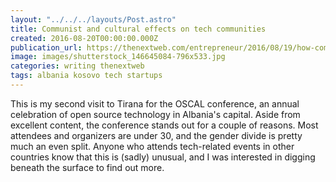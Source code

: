 ```yaml
---
layout: "../../../layouts/Post.astro"
title: Communist and cultural effects on tech communities
created: 2016-08-20T00:00:00.000Z
publication_url: https://thenextweb.com/entrepreneur/2016/08/19/how-communism-still-affects-some-tech-spaces
image: images/shutterstock_146645084-796x533.jpg
categories: writing thenextweb
tags: albania kosovo tech startups
---
```


This is my second visit to Tirana for the OSCAL conference, an annual celebration of open source technology in Albania's capital. Aside from excellent content, the conference stands out for a couple of reasons. Most attendees and organizers are under 30, and the gender divide is pretty much an even split. Anyone who attends tech-related events in other countries know that this is (sadly) unusual, and I was interested in digging beneath the surface to find out more.
